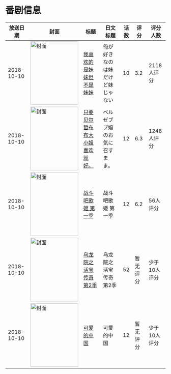 # 番剧信息

|放送日期|封面|标题|日文标题|话数|评分|评分人数|
|---|---|---|---|---|---|---|
|2018-10-10|<img src="//lain.bgm.tv/pic/cover/c/ef/68/228255_k7ex1.jpg" alt="封面" style="width:150px;height:200px;object-fit:cover;">|[我喜欢的是妹妹但不是妹妹](https://bangumi.tv/subject/228255)|俺が好きなのは妹だけど妹じゃない|10|3.2|2118人评分|
|2018-10-10|<img src="//lain.bgm.tv/pic/cover/c/0d/f1/242633_w786y.jpg" alt="封面" style="width:150px;height:200px;object-fit:cover;">|[只要贝尔哲布布大小姐喜欢就好。](https://bangumi.tv/subject/242633)|ベルゼブブ嬢のお気に召すまま。|12|6.3|1248人评分|
|2018-10-10|<img src="//lain.bgm.tv/pic/cover/c/f1/87/262678_WWiRw.jpg" alt="封面" style="width:150px;height:200px;object-fit:cover;">|[战斗吧歌姬 第一季](https://bangumi.tv/subject/262678)|战斗吧歌姬 第一季|12|6.2|56人评分|
|2018-10-10|<img src="//lain.bgm.tv/pic/cover/c/f9/0b/262684_b0Khk.jpg" alt="封面" style="width:150px;height:200px;object-fit:cover;">|[乌龙院之活宝传奇 第2季](https://bangumi.tv/subject/262684)|乌龙院之活宝传奇 第2季|52|暂无评分|少于10人评分|
|2018-10-10|<img src="//lain.bgm.tv/pic/cover/c/83/0c/340156_giaFQ.jpg" alt="封面" style="width:150px;height:200px;object-fit:cover;">|[可爱的中国](https://bangumi.tv/subject/340156)|可爱的中国|12|暂无评分|少于10人评分|
